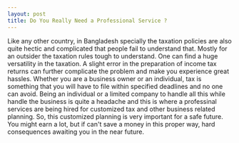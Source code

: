 ```yaml
---
layout: post
title: Do You Really Need a Professional Service ?
---
```


Like any other country, in Bangladesh specially the taxation policies are also quite hectic and complicated that people fail to understand that. Mostly for an outsider the taxation rules tough to understand. One can find a huge versatility in the taxation. A slight error in the preparation of income tax returns can further complicate the problem and make you experience great hassles. Whether you are a business owner or an individual, tax is something that you will have to file within specified deadlines and no one can avoid. Being an individual or a limited company to handle all this while handle the business is quite a headache and this is where a professinal services are being hired for customized tax and other business related planning. So, this customized planning is very important for a safe future. You might earn a lot, but if can't save a money in this proper way, hard consequences awaiting you in the near future.